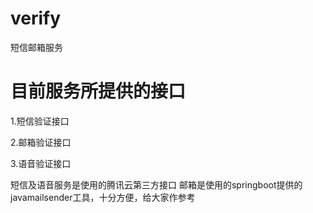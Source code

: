 # verify
短信邮箱服务

# 目前服务所提供的接口

1.短信验证接口

2.邮箱验证接口

3.语音验证接口


短信及语音服务是使用的腾讯云第三方接口
邮箱是使用的springboot提供的javamailsender工具，十分方便，给大家作参考

